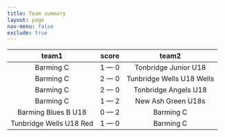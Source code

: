 ```yaml
---
title: Team summary
layout: page
nav-menu: false
exclude: true
---
```




|          team1          |    score    |           team2           |
|:-----------------------:|:-----------:|:-------------------------:|
|        Barming C        | 1 &mdash; 0 |   Tonbridge Junior U18    |
|        Barming C        | 2 &mdash; 0 | Tunbridge Wells U18 Wells |
|        Barming C        | 2 &mdash; 0 |   Tonbridge Angels U18    |
|        Barming C        | 1 &mdash; 2 |    New Ash Green U18s     |
|   Barming Blues B U18   | 0 &mdash; 2 |         Barming C         |
| Tunbridge Wells U18 Red | 1 &mdash; 0 |         Barming C         |

 <br /><br /><br />